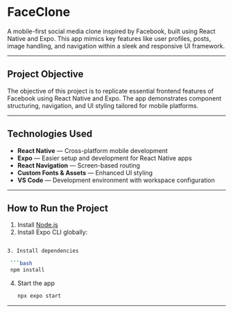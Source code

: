 # FaceClone

A mobile-first social media clone inspired by Facebook, built using React Native and Expo. This app mimics key features like user profiles, posts, image handling, and navigation within a sleek and responsive UI framework.

---

## Project Objective

The objective of this project is to replicate essential frontend features of Facebook using React Native and Expo. The app demonstrates component structuring, navigation, and UI styling tailored for mobile platforms.

---

## Technologies Used

- **React Native** — Cross-platform mobile development
- **Expo** — Easier setup and development for React Native apps
- **React Navigation** — Screen-based routing
- **Custom Fonts & Assets** — Enhanced UI styling
- **VS Code** — Development environment with workspace configuration

---

## How to Run the Project

1. Install [Node.js](https://nodejs.org/)
2. Install Expo CLI globally:
  ```bash

3. Install dependencies

   ```bash
   npm install
   ```

4. Start the app

   ```bash
   npx expo start
   ```
   
---




